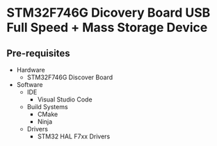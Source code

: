 # STM32F746G Dicovery Board USB Full Speed + Mass Storage Device

## Pre-requisites

- Hardware
  - STM32F746G Discover Board
- Software
  - IDE
    - Visual Studio Code
  - Build Systems
    - CMake
    - Ninja
  - Drivers
    - STM32 HAL F7xx Drivers